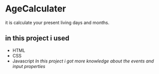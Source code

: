 # AgeCalculater
it is calculate your present living days and months.
## in this project i used 
- HTML
- CSS
- Javascript
*In this project i got more knowledge about the events and input properties* 
